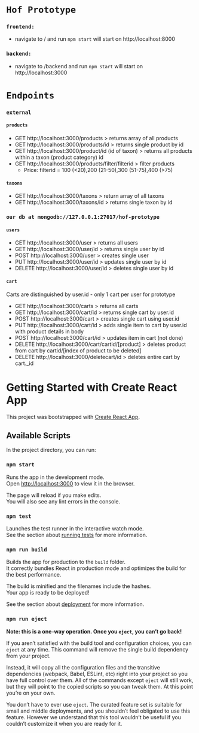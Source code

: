 # `Hof Prototype`
### `frontend:`
* navigate to / and run `npm start` will start on http://localhost:8000
### `backend:`
* navigate to /backend and run `npm start` will start on http://localhost:3000

# `Endpoints`
### `external`
#### `products`
* GET http://localhost:3000/products > returns array of all products
* GET http://localhost:3000/products/id > returns single product by id
* GET http://localhost:3000/product/id (id of taxon) > returns all products within a taxon (product category) id
* GET http://localhost:3000/products/filter/filterid > filter products
    * Price: filterid = 100 (<20),200 (21-50),300 (51-75),400 (>75)
#### `taxons`
* GET http://localhost:3000/taxons > return array of all taxons
* GET http://localhost:3000/taxons/id > returns single taxon by id

### `our db at mongodb://127.0.0.1:27017/hof-prototype`
#### `users`
* GET http://localhost:3000/user > returns all users
* GET http://localhost:3000/user/id > returns single user by id
* POST http://localhost:3000/user > creates single user
* PUT http://localhost:3000/user/id > updates single user by id
* DELETE http://localhost:3000/user/id > deletes single user by id

#### `cart`
Carts are distinguished by user.id - only 1 cart per user for prototype
* GET http://localhost:3000/carts > returns all carts
* GET http://localhost:3000/cart/id > returns single cart by user.id
* POST http://localhost:3000/cart > creates single cart using user.id
* PUT http://localhost:3000/cart/id > adds single item to cart by user.id with product details in body
* POST http://localhost:3000/cart/id > updates item in cart (not done)
* DELETE http://localhost:3000/cart/cartid/[product] > deletes product from cart by cartid/[index of product to be deleted]
* DELETE http://localhost:3000/deletecart/id > deletes entire cart by cart._id

# Getting Started with Create React App

This project was bootstrapped with [Create React App](https://github.com/facebook/create-react-app).

## Available Scripts

In the project directory, you can run:

### `npm start`

Runs the app in the development mode.\
Open [http://localhost:3000](http://localhost:3000) to view it in the browser.

The page will reload if you make edits.\
You will also see any lint errors in the console.

### `npm test`

Launches the test runner in the interactive watch mode.\
See the section about [running tests](https://facebook.github.io/create-react-app/docs/running-tests) for more information.

### `npm run build`

Builds the app for production to the `build` folder.\
It correctly bundles React in production mode and optimizes the build for the best performance.

The build is minified and the filenames include the hashes.\
Your app is ready to be deployed!

See the section about [deployment](https://facebook.github.io/create-react-app/docs/deployment) for more information.

### `npm run eject`

**Note: this is a one-way operation. Once you `eject`, you can’t go back!**

If you aren’t satisfied with the build tool and configuration choices, you can `eject` at any time. This command will remove the single build dependency from your project.

Instead, it will copy all the configuration files and the transitive dependencies (webpack, Babel, ESLint, etc) right into your project so you have full control over them. All of the commands except `eject` will still work, but they will point to the copied scripts so you can tweak them. At this point you’re on your own.

You don’t have to ever use `eject`. The curated feature set is suitable for small and middle deployments, and you shouldn’t feel obligated to use this feature. However we understand that this tool wouldn’t be useful if you couldn’t customize it when you are ready for it.
